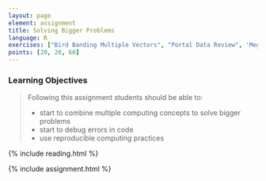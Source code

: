 ```yaml
---
layout: page
element: assignment
title: Solving Bigger Problems
language: R
exercises: ["Bird Banding Multiple Vectors", "Portal Data Review", 'Megafaunal Extinction']
points: [20, 20, 60]
---
```


### Learning Objectives

> Following this assignment students should be able to:
>
> - start to combine multiple computing concepts to solve bigger problems
> - start to debug errors in code 
> - use reproducible computing practices

{% include reading.html %}

{% include assignment.html %}

